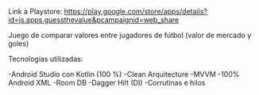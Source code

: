 Link a Playstore: https://play.google.com/store/apps/details?id=js.apps.guessthevalue&pcampaignid=web_share

Juego de comparar valores entre jugadores de fútbol (valor de mercado y goles)

Tecnologias utilizadas:

-Android Studio con Kotlin (100 %)
-Clean Arquitecture
-MVVM
-100% Android XML
-Room DB
-Dagger Hilt (DI)
-Corrutinas e hilos
